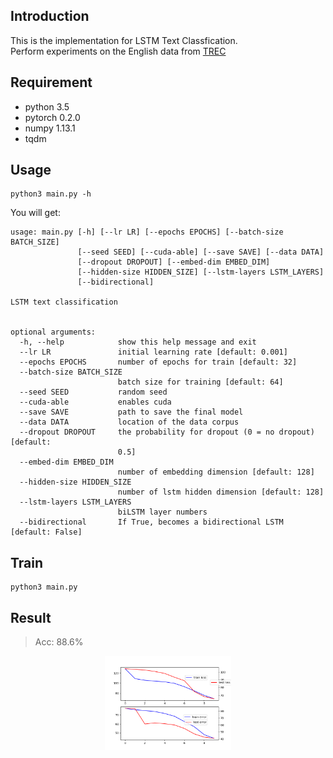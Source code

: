 ## Introduction
This is the implementation for LSTM Text Classfication. <br>
Perform experiments on the English data from [TREC](http://cogcomp.org/Data/QA/QC/)

## Requirement
* python 3.5
* pytorch 0.2.0
* numpy 1.13.1
* tqdm

## Usage
```
python3 main.py -h
```

You will get:

```
usage: main.py [-h] [--lr LR] [--epochs EPOCHS] [--batch-size BATCH_SIZE]
               [--seed SEED] [--cuda-able] [--save SAVE] [--data DATA]
               [--dropout DROPOUT] [--embed-dim EMBED_DIM]
               [--hidden-size HIDDEN_SIZE] [--lstm-layers LSTM_LAYERS]
               [--bidirectional]

LSTM text classification


optional arguments:
  -h, --help            show this help message and exit
  --lr LR               initial learning rate [default: 0.001]
  --epochs EPOCHS       number of epochs for train [default: 32]
  --batch-size BATCH_SIZE
                        batch size for training [default: 64]
  --seed SEED           random seed
  --cuda-able           enables cuda
  --save SAVE           path to save the final model
  --data DATA           location of the data corpus
  --dropout DROPOUT     the probability for dropout (0 = no dropout) [default:
                        0.5]
  --embed-dim EMBED_DIM
                        number of embedding dimension [default: 128]
  --hidden-size HIDDEN_SIZE
                        number of lstm hidden dimension [default: 128]
  --lstm-layers LSTM_LAYERS
                        biLSTM layer numbers
  --bidirectional       If True, becomes a bidirectional LSTM [default: False]
```

## Train
```
python3 main.py
```


## Result

> Acc: 88.6%
<p align="center"><img width="40%" src="test.png" /></p>
